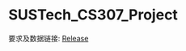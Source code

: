 # SUSTech_CS307_Project
要求及数据链接: [Release](https://github.com/Mark4551124015/SUSTech_CS307_Project/releases/tag/v0.1)
